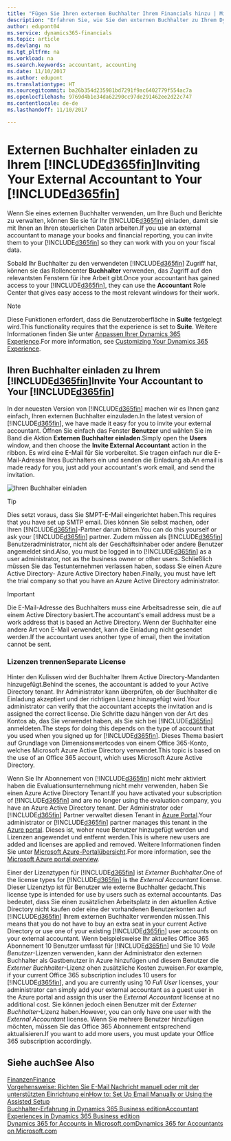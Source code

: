 ```yaml
---
title: "Fügen Sie Ihren externen Buchhalter Ihrem Financials hinzu | Microsoft Docs"
description: "Erfahren Sie, wie Sie den externen Buchhalter zu Ihrem Dynamics 365 Business edition einladen können."
author: edupont04
ms.service: dynamics365-financials
ms.topic: article
ms.devlang: na
ms.tgt_pltfrm: na
ms.workload: na
ms.search.keywords: accountant, accounting
ms.date: 11/10/2017
ms.author: edupont
ms.translationtype: HT
ms.sourcegitcommit: ba26b354d235981bd7291f9ac6402779f554ac7a
ms.openlocfilehash: 9769d4b1e34da62290cc97de291462ee2d22c747
ms.contentlocale: de-de
ms.lasthandoff: 11/10/2017

---
```

# <a name="inviting-your-external-accountant-to-your-included365finincludesd365finmdmd"></a><span data-ttu-id="52275-103">Externen Buchhalter einladen zu Ihrem [!INCLUDE[d365fin](includes/d365fin_md.md)]</span><span class="sxs-lookup"><span data-stu-id="52275-103">Inviting Your External Accountant to Your [!INCLUDE[d365fin](includes/d365fin_md.md)]</span></span>
<span data-ttu-id="52275-104">Wenn Sie eines externen Buchhalter verwenden, um Ihre Buch und Berichte zu verwalten, können Sie sie für Ihr [!INCLUDE[d365fin](includes/d365fin_md.md)] einladen, damit sie mit Ihnen an Ihren steuerlichen Daten arbeiten.</span><span class="sxs-lookup"><span data-stu-id="52275-104">If you use an external accountant to manage your books and financial reporting, you can invite them to your [!INCLUDE[d365fin](includes/d365fin_md.md)] so they can work with you on your fiscal data.</span></span>

<span data-ttu-id="52275-105">Sobald Ihr Buchhalter zu den verwendeten [!INCLUDE[d365fin](includes/d365fin_md.md)] Zugriff hat, können sie das Rollencenter **Buchhalter** verwenden, das Zugriff auf den relevantsten Fenstern für ihre Arbeit gibt.</span><span class="sxs-lookup"><span data-stu-id="52275-105">Once your accountant has gained access to your [!INCLUDE[d365fin](includes/d365fin_md.md)], they can use the **Accountant** Role Center that gives easy access to the most relevant windows for their work.</span></span>  

> [!NOTE]  
>  <span data-ttu-id="52275-106">Diese Funktionen erfordert, dass die Benutzeroberfläche in **Suite** festgelegt wird.</span><span class="sxs-lookup"><span data-stu-id="52275-106">This functionality requires that the experience is set to **Suite**.</span></span> <span data-ttu-id="52275-107">Weitere Informationen finden Sie unter [Anpassen Ihrer Dynamics 365 Experience](ui-experiences.md).</span><span class="sxs-lookup"><span data-stu-id="52275-107">For more information, see [Customizing Your Dynamics 365 Experience](ui-experiences.md).</span></span>  

## <a name="invite-your-accountant-to-your-included365finincludesd365finmdmd"></a><span data-ttu-id="52275-108">Ihren Buchhalter einladen zu Ihrem [!INCLUDE[d365fin](includes/d365fin_md.md)]</span><span class="sxs-lookup"><span data-stu-id="52275-108">Invite Your Accountant to Your [!INCLUDE[d365fin](includes/d365fin_md.md)]</span></span>
<span data-ttu-id="52275-109">In der neuesten Version von [!INCLUDE[d365fin](includes/d365fin_md.md)] machen wir es Ihnen ganz einfach, Ihren externen Buchhalter einzuladen.</span><span class="sxs-lookup"><span data-stu-id="52275-109">In the latest version of [!INCLUDE[d365fin](includes/d365fin_md.md)], we have made it easy for you to invite your external accountant.</span></span> <span data-ttu-id="52275-110">Öffnen Sie einfach das Fenster **Benutzer** und wählen Sie im Band die Aktion **Externen Buchhalter einladen**.</span><span class="sxs-lookup"><span data-stu-id="52275-110">Simply open the **Users** window, and then choose the **Invite External Accountant** action in the ribbon.</span></span> <span data-ttu-id="52275-111">Es wird eine E-Mail für Sie vorbereitet. Sie tragen einfach nur die E-Mail-Adresse Ihres Buchhalters ein und senden die Einladung ab.</span><span class="sxs-lookup"><span data-stu-id="52275-111">An email is made ready for you, just add your accountant's work email, and send the invitation.</span></span>  

![Ihren Buchhalter einladen](./media/finance-invite-accountant/invite-accountant.png)

> [!TIP]  
>  <span data-ttu-id="52275-113">Dies setzt voraus, dass Sie SMPT-E-Mail eingerichtet haben.</span><span class="sxs-lookup"><span data-stu-id="52275-113">This requires that you have set up SMTP email.</span></span> <span data-ttu-id="52275-114">Dies können Sie selbst machen, oder Ihren [!INCLUDE[d365fin](includes/d365fin_md.md)]-Partner darum bitten.</span><span class="sxs-lookup"><span data-stu-id="52275-114">You can do this yourself or ask your [!INCLUDE[d365fin](includes/d365fin_md.md)] partner.</span></span> <span data-ttu-id="52275-115">Zudem müssen als [!INCLUDE[d365fin](includes/d365fin_md.md)] Benutzeradministrator, nicht als der Geschäftsinhaber oder andere Benutzer angemeldet sind.</span><span class="sxs-lookup"><span data-stu-id="52275-115">Also, you must be logged in to [!INCLUDE[d365fin](includes/d365fin_md.md)] as a user administrator, not as the business owner or other users.</span></span> <span data-ttu-id="52275-116">Schließlich müssen Sie das Testunternehmen verlassen haben, sodass Sie einen Azure Active Directory- Azure Active Directory haben.</span><span class="sxs-lookup"><span data-stu-id="52275-116">Finally, you must have left the trial company so that you have an Azure Active Directory administrator.</span></span>  

> [!IMPORTANT]  
>  <span data-ttu-id="52275-117">Die E-Mail-Adresse des Buchhalters muss eine Arbeitsadresse sein, die auf einem Active Directory basiert.</span><span class="sxs-lookup"><span data-stu-id="52275-117">The accountant's email address must be a work address that is based an Active Directory.</span></span> <span data-ttu-id="52275-118">Wenn der Buchhalter eine andere Art von E-Mail verwendet, kann die Einladung nicht gesendet werden.</span><span class="sxs-lookup"><span data-stu-id="52275-118">If the accountant uses another type of email, then the invitation cannot be sent.</span></span>  

### <a name="separate-license"></a><span data-ttu-id="52275-119">Lizenzen trennen</span><span class="sxs-lookup"><span data-stu-id="52275-119">Separate License</span></span>
<span data-ttu-id="52275-120">Hinter den Kulissen wird der Buchhalter Ihrem Active Directory-Mandanten hinzugefügt.</span><span class="sxs-lookup"><span data-stu-id="52275-120">Behind the scenes, the accountant is added to your Active Directory tenant.</span></span> <span data-ttu-id="52275-121">Ihr Administrator kann überprüfen, ob der Buchhalter die Einladung akzeptiert und der richtigen Lizenz hinzugefügt wird.</span><span class="sxs-lookup"><span data-stu-id="52275-121">Your administrator can verify that the accountant accepts the invitation and is assigned the correct license.</span></span> <span data-ttu-id="52275-122">Die Schritte dazu hängen von der Art des Kontos ab, das Sie verwendet haben, als Sie sich bei [!INCLUDE[d365fin](includes/d365fin_md.md)] anmeldeten.</span><span class="sxs-lookup"><span data-stu-id="52275-122">The steps for doing this depends on the type of account that you used when you signed up for [!INCLUDE[d365fin](includes/d365fin_md.md)].</span></span> <span data-ttu-id="52275-123">Dieses Thema basiert auf Grundlage von Dimensionswertcodes von einem Office 365-Konto, welches Microsoft Azure Active Directory verwendet.</span><span class="sxs-lookup"><span data-stu-id="52275-123">This topic is based on the use of an Office 365 account, which uses Microsoft Azure Active Directory.</span></span>  

<span data-ttu-id="52275-124">Wenn Sie Ihr Abonnement von [!INCLUDE[d365fin](includes/d365fin_md.md)] nicht mehr aktiviert haben die Evaluationsunternehmung nicht mehr verwenden, haben Sie einen Azure Active Directory Tenant.</span><span class="sxs-lookup"><span data-stu-id="52275-124">If you have activated your subscription of [!INCLUDE[d365fin](includes/d365fin_md.md)] and are no longer using the evaluation company, you have an Azure Active Directory tenant.</span></span> <span data-ttu-id="52275-125">Der Administrator oder [!INCLUDE[d365fin](includes/d365fin_md.md)] Partner verwaltet diesen Tenant in [Azure Portal](https://portal.azure.com).</span><span class="sxs-lookup"><span data-stu-id="52275-125">Your administrator or [!INCLUDE[d365fin](includes/d365fin_md.md)] partner manages this tenant in the [Azure portal](https://portal.azure.com).</span></span> <span data-ttu-id="52275-126">Dieses ist, woher neue Benutzer hinzugefügt werden und Lizenzen angewendet und entfernt werden.</span><span class="sxs-lookup"><span data-stu-id="52275-126">This is where new users are added and licenses are applied and removed.</span></span> <span data-ttu-id="52275-127">Weitere Informationen finden Sie unter [Microsoft Azure-Portalübersicht](https://docs.microsoft.com/en-us/azure/azure-portal-overview).</span><span class="sxs-lookup"><span data-stu-id="52275-127">For more information, see the [Microsoft Azure portal overview](https://docs.microsoft.com/en-us/azure/azure-portal-overview).</span></span>  

<span data-ttu-id="52275-128">Einer der Lizenztypen für [!INCLUDE[d365fin](includes/d365fin_md.md)] ist *Externer Buchhalter*.</span><span class="sxs-lookup"><span data-stu-id="52275-128">One of the license types for [!INCLUDE[d365fin](includes/d365fin_md.md)] is the *External Accountant* license.</span></span> <span data-ttu-id="52275-129">Dieser Lizenztyp ist für Benutzer wie externe Buchhalter gedacht.</span><span class="sxs-lookup"><span data-stu-id="52275-129">This license type is intended for use by users such as external accountants.</span></span> <span data-ttu-id="52275-130">Das bedeutet, dass Sie einen zusätzlichen Arbeitsplatz in den aktuellen Active Directory nicht kaufen oder eine der vorhandenen Benutzerkonten auf [!INCLUDE[d365fin](includes/d365fin_md.md)] Ihrem externen Buchhalter verwenden müssen.</span><span class="sxs-lookup"><span data-stu-id="52275-130">This means that you do not have to buy an extra seat in your current Active Directory or use one of your existing [!INCLUDE[d365fin](includes/d365fin_md.md)] user accounts on your external accountant.</span></span> <span data-ttu-id="52275-131">Wenn beispielsweise Ihr aktuelles Office 365 Abonnement 10 Benutzer umfasst für [!INCLUDE[d365fin](includes/d365fin_md.md)] und Sie 10 *Volle Benutzer*-Lizenzen verwenden, kann der Administrator den externen Buchhalter als Gastbenutzer in Azure hinzufügen und diesem Benutzer die *Externer Buchhalter*-Lizenz ohen zusätzliche Kosten zuweisen.</span><span class="sxs-lookup"><span data-stu-id="52275-131">For example, if your current Office 365 subscription includes 10 users for [!INCLUDE[d365fin](includes/d365fin_md.md)], and you are currently using 10 *Full User* licenses, your administrator can simply add your external accountant as a guest user in the Azure portal and assign this user the *External Accountant* license at no additional cost.</span></span> <span data-ttu-id="52275-132">Sie können jedoch einen Benutzer mit der *Externer Buchhalter*-Lizenz haben.</span><span class="sxs-lookup"><span data-stu-id="52275-132">However, you can only have one user with the *External Accountant* license.</span></span> <span data-ttu-id="52275-133">Wenn Sie mehrere Benutzer hinzufügen möchten, müssen Sie das Office 365 Abonnement entsprechend aktualisieren.</span><span class="sxs-lookup"><span data-stu-id="52275-133">If you want to add more users, you must update your Office 365 subscription accordingly.</span></span>  

## <a name="see-also"></a><span data-ttu-id="52275-134">Siehe auch</span><span class="sxs-lookup"><span data-stu-id="52275-134">See Also</span></span>
[<span data-ttu-id="52275-135">Finanzen</span><span class="sxs-lookup"><span data-stu-id="52275-135">Finance</span></span>](finance.md)  
[<span data-ttu-id="52275-136">Vorgehensweise: Richten Sie E-Mail Nachricht manuell oder mit der unterstützten Einrichtung ein</span><span class="sxs-lookup"><span data-stu-id="52275-136">How to: Set Up Email Manually or Using the Assisted Setup</span></span>](madeira-how-setup-email.md)  
[<span data-ttu-id="52275-137">Buchhalter-Erfahrung in Dynamics 365 Business edition</span><span class="sxs-lookup"><span data-stu-id="52275-137">Accountant Experiences in Dynamics 365 Business edition </span></span>](finance-accounting.md)  
[<span data-ttu-id="52275-138">Dynamics 365 for Accounts in Microsoft.com</span><span class="sxs-lookup"><span data-stu-id="52275-138">Dynamics 365 for Accountants on Microsoft.com</span></span>](https://www.microsoft.com/en-us/dynamics365/financial-insights-for-accountants)  

